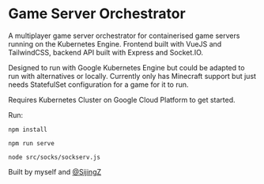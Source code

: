 # Game Server Orchestrator

A multiplayer game server orchestrator for containerised game servers running on the Kubernetes Engine. Frontend built with VueJS and TailwindCSS, backend API built with Express and Socket.IO.

Designed to run with Google Kubernetes Engine but could be adapted to run with alternatives or locally. Currently only has Minecraft support but just needs StatefulSet configuration for a game for it to run. 

Requires Kubernetes Cluster on Google Cloud Platform to get started.

Run:

```npm install```

```npm run serve```

```node src/socks/sockserv.js```


Built by myself and [@SijingZ](https://github.com/SijingZ)
